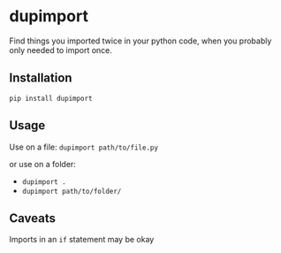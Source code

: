 dupimport
=========

Find things you imported twice in your python code, when you probably only needed to import once.

## Installation

`pip install dupimport`

## Usage

Use on a file: `dupimport path/to/file.py`

or use on a folder:
- `dupimport .`
- `dupimport path/to/folder/`

## Caveats

Imports in an `if` statement may be okay

